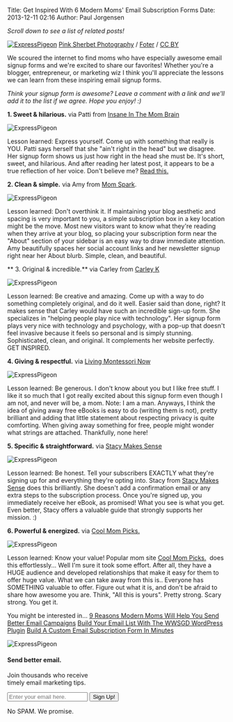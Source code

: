 Title: Get Inspired With 6 Modern Moms' Email Subscription Forms
Date: 2013-12-11 02:16
Author: Paul Jorgensen



*Scroll down to see a list of related posts!*

[![ExpressPigeon](blog_images/2013/free-child-walking-on-white-round-spheres-balance-creative-commons_l.jpg "ExpressPigeon")](http://foter.com/re/016a9f)
[Pink Sherbet Photography](http://www.flickr.com/photos/pinksherbet/233228813/) / [Foter](http://foter.com/) / [CC BY](http://creativecommons.org/licenses/by/2.0/)

We scoured the internet to find moms who have especially awesome email
signup forms and we're excited to share our favorites! Whether you're a
blogger, entrepreneur, or marketing wiz I think you'll appreciate the
lessons we can learn from these inspiring email signup forms.

*Think your signup form is awesome? Leave a comment with a link and
we'll add it to the list if we agree. Hope you enjoy! :)*

**1. Sweet & hilarious.** via Patti from [Insane In The Mom Brain](http://www.insanemombrain.com/)

![ExpressPigeon](blog_images/2013/Screen-Shot-2013-10-21-at-9.53.47-AM.png "ExpressPigeon")

Lesson learned: Express yourself. Come up with something that really is
YOU. Patti says herself that she "ain't right in the head" but we
disagree. Her signup form shows us just how right in the head she must
be. It's short, sweet, and hilarious. And after reading her latest post,
it appears to be a true reflection of her voice. Don't believe me? [Read
this.](http://www.insanemombrain.com/2013/10/breaking-biore.html)

**2. Clean & simple.** via Amy from [Mom Spark](http://momspark.net/).

![ExpressPigeon](blog_images/2013/Screen-Shot-2013-10-19-at-2.09.56-PM.png "ExpressPigeon")

Lesson learned: Don't overthink it. If maintaining your blog aesthetic
and spacing is very important to you, a simple subscription box in a key
location might be the move. Most new visitors want to know what they're
reading when they arrive at your blog, so placing your subscription form
near the "About" section of your sidebar is an easy way to draw
immediate attention. Amy beautifully spaces her social account links and
her newsletter signup right near her About blurb. Simple, clean, and
beautiful.

** 3. Original & incredible.** via Carley from [Carley K](http://carleyk.com/)

![ExpressPigeon](blog_images/2013/Screen-Shot-2013-10-09-at-12.38.45-PM.png "ExpressPigeon")

Lesson learned: Be creative and amazing. Come up with a way to do
something completely original, and do it well. Easier said than done,
right? It makes sense that Carley would have such an incredible sign-up
form. She specializes in "helping people play nice with technology". Her
signup form plays very nice with technology and psychology, with a
pop-up that doesn't feel invasive because it feels so personal and is
simply stunning. Sophisticated, clean, and original. It complements her
website perfectly. GET INSPIRED.

**4. Giving & respectful.** via [Living Montessori Now](http://livingmontessorinow.com/)

![ExpressPigeon](blog_images/2013/Screenshot-2013-10-09-at-10.51.13-AM.png "ExpressPigeon")

Lesson learned: Be generous. I don't know about you but I like free
stuff. I like it so much that I got really excited about this signup
form even though I am not, and never will be, a mom. Note: I am a man.
Anyways, I think the idea of giving away free eBooks is easy to do
(writing them is not), pretty brilliant and adding that little statement
about respecting privacy is quite comforting. When giving away something
for free, people might wonder what strings are attached. Thankfully,
none here!

**5. Specific & straightforward.** via [Stacy Makes Sense](http://www.stacymakescents.com/)

![ExpressPigeon](blog_images/2013/Screen-Shot-2013-10-21-at-9.29.18-AM.png "ExpressPigeon")

Lesson learned: Be honest. Tell your subscribers EXACTLY what they're
signing up for and everything they're opting into. Stacy from [Stacy
Makes Sense](http://www.stacymakescents.com/) does this brilliantly. She doesn't add a confirmation
email or any extra steps to the subscription process. Once you're signed
up, you immediately receive her eBook, as promised! What you see is what
you get. Even better, Stacy offers a valuable guide that strongly
supports her mission. :)

**6. Powerful & energized.** via [Cool Mom Picks.](http://coolmompicks.com/)

![ExpressPigeon](blog_images/2013/Screen-Shot-2013-10-23-at-12.17.44-PM.png "ExpressPigeon")

Lesson learned: Know your value! Popular mom site [Cool Mom Picks.](http://coolmompicks.com/) 
does this effortlessly... Well I'm sure it took some effort.
After all, they have a HUGE audience and developed relationships that
make it easy for them to offer huge value. What we can take away from
this is.. Everyone has SOMETHING valuable to offer. Figure out what it
is, and don't be afraid to share how awesome you are. Think, "All this
is yours". Pretty strong. Scary strong. You get it.

You might be interested in...
[9 Reasons Modern Moms Will Help You Send Better Email Campaigns](http://blog.expresspigeon.com/2013/12/03/email-marketing-moms/)
[Build Your Email List With The WWSGD WordPress Plugin](http://blog.expresspigeon.com/2013/11/18/custom-email-subscription-form/)
[Build A Custom Email Subscription Form In Minutes](http://blog.expresspigeon.com/2013/11/18/custom-email-subscription-form/)


![ExpressPigeon](blog_images/2013/ep_badge.png "ExpressPigeon")

#### Send better email.

Join thousands who receive  
timely email marketing tips.
<form>
<form id="blog_form" action="https://expresspigeon.com/subscription/add_contact" method="post">
<input type="hidden" name="guid" value="d8a9afc9-bab3-454a-a7e3-f0f84a45c6c5"></input>  

<input type="text" name="email" placeholder="Enter your email here." value></input>
<input onclick="document.getElementById('blog_form').submit();" type="button" value="Sign Up!"></input>
</form>
No SPAM. We promise.